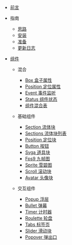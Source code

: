 - [前言](README.md)

- 指南

  - [思路](docs/guide/idea.md)
  - [安装](docs/guide/Install.md)
  - [准备](docs/guide/Ready.md)
  - [更新日志](docs/guide/Log.md)

- [组件](docs/components/README.md)

  - 混合

    - [Box 盒子属性](docs/components/mixins/Box.md)
    - [Position 定位属性](docs/components/mixins/Position.md)
    - [Event 事件监听](docs/components/mixins/Event.md)
    - [Status 组件状态](docs/components/mixins/Status.md)
    - [组件混合表](docs/components/mixins/Components.md)

  - 基础组件

    - [Section 流体块](docs/components/basic/Section.md)
    - [Sections 流体块列表](docs/components/basic/Sections.md)
    - [Position 定位块](docs/components/basic/Position.md)
    - [Button 按钮](docs/components/basic/Button.md)
    - [Svga 道具块](docs/components/basic/Svga.md)
    - [Fps9 九帧图](docs/components/basic/Fps9.md)
    - [Sprite 雪碧图](docs/components/basic/Sprite.md)
    - [Scroll 滚动块](docs/components/basic/Scroll.md)
    - [Avatar 头像块](docs/components/basic/Avatar.md)

  - 交互组件

    - [Popup 浮层](docs/components/interact/Popup.md)
    - [Bullet 弹幕](docs/components/interact/Bullet.md)
    - [Timer 计时器](docs/components/interact/Timer.md)
    - [Roulette 轮盘](docs/components/interact/Roulette.md)
    - [Tabs 标签页](docs/components/interact/Tabs.md)
    - [Slider 滑动块](docs/components/interact/Slider.md)
    - [Popover 弹出口](docs/components/interact/Popover.md)
